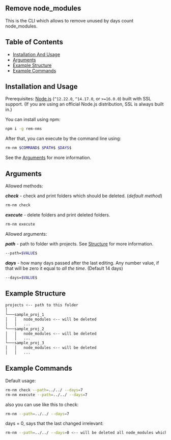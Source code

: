## Remove node_modules

This is the CLI which allows to remove unused by days count node_modules.

## Table of Contents

- [Installation And Usage](#installation-and-usage)
- [Arguments](#arguments)
- [Example Structure](#example-structure)
- [Example Commands](#example-commands)

## <a name="installation-and-usage"></a>Installation and Usage

Prerequisites: [Node.js](https://nodejs.org/) (`^12.22.0`, `^14.17.0`, or `>=16.0.0`) built with SSL support. (If you are using an official Node.js distribution, SSL is always built in.)

You can install using npm:

```sh
npm i -g rem-nms
```

After that, you can execute by the command line using:

```sh
rm-nm $COMMAND$ $PATH$ $DAYS$
```

See the [Arguments](#arguments) for more information.

## <a name="arguments"></a>Arguments

Allowed methods:

_**check**_ - check and print folders which should be deleted. (_default method_)

```sh
rm-nm check
```

_**execute**_ - delete folders and print deleted folders.

```sh
rm-nm execute
```

Allowed arguments:

_**path**_ - path to folder with projects. See [Structure](#structure) for more information.

```sh
--path=$VALUE$
```

_**days**_ - how many days passed after the last editing. Any number value, if that will be zero it equal to _all the time_. (Default 14 days)

```sh
--days=$VALUE$
```

## <a name="structure"></a>Example Structure

```sh
projects <-- path to this folder
│
└───sample_proj_1
│   │   node_modules <-- will be deleted
│   │   ...
└───sample_proj_2
│   │   node_modules <-- will be deleted
│   │   ...
└───sample_proj_3
│   │   node_modules <-- will be deleted
│   │   ...

```

## <a name="commands"></a>Example Commands

Default usage:

```sh
rm-nm check --path=../../ --days=7
rm-nm execute --path=../../ --days=7
```

also you can use like this to check:

```sh
rm-nm --path=../../ --days=7
```

days = 0, says that the last changed irrelevant:

```sh
rm-nm --path=../../ --days=0 <-- will be deleted all node_modules which will be found
```
